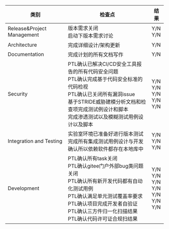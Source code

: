 | 类别                       | 检查点                                                       | 结果                                          |
| -------------------------- | ------------------------------------------------------------ | --------------------------------------------- |
| Release&Project Management | 版本需求关闭<br>启动下版本需求讨论                           | Y/N<br>Y/N                                    |
| Architecture               | 完成详细设计/架构更新                                        | Y/N                                           |
| Documentation              | 完成计划的所有文档写作                                       | Y/N                                           |
| Security                   | PTL确认已解决CI/CD安全工具报告的所有代码安全问题<br>PTL确认完成基于代码安全标准的代码检视<br>PTL确认已关闭所有漏洞issue<br>基于STRIDE威胁建模分析文档和检查项完成测试例设计和脚本<br>完成渗透测试以及模糊测试用例设计以及脚本 | Y/N<br>Y/N<br>Y/N<br>Y/N<br>Y/N               |
| Integration and Testing    | 实验室环境已准备好进行版本测试<br>完成所有集成测试用例设计与开发<br>确认所以依赖软件都存在本地库中 | Y/N<br>Y/N<br>Y/N                             |
| Development                | PTL确认所有task关闭<br>PTL确认gitee门户外部bug类问题关闭<br>PTL确认所有新开发代码都有自动化测试用例<br>PTL确认满足单元测试覆盖率要求<br>PTL确认项目完成开发者自验证<br>PTL确认三方件归一化扫描结果<br>PTL确认代码许可证合规扫结果 | Y/N<br>Y/N<br>Y/N<br>Y/N<br>Y/N<br>Y/N<br>Y/N |